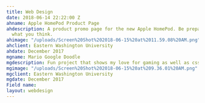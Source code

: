 ```yaml
---
title: Web Design
date: 2018-06-14 22:22:00 Z
ahname: Apple HomePod Product Page
ahdescription: A product promo page for the new Apple HomePod. Be prepared. It's not
  what you think.
ahimage: "/uploads/Screen%20Shot%202018-06-15%20at%2011.59.08%20AM.png"
ahclient: Eastern Washington University
ahdate: December 2017
mgname: Mario Google Doodle
mgdescription: Fun project that shows my love for gaming as well as css animations!
mgimage: "/uploads/Screen%20Shot%202018-06-15%20at%209.36.01%20AM.png"
mgclient: Eastern Washington University
mgdate: December 2017
Field name: 
layout: webdesign
---
```



